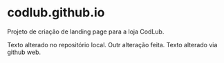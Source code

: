 # codlub.github.io
Projeto de criação de landing page para a loja CodLub.

Texto alterado no repositório local.
Outr alteração feita.
Texto alterado via github web.
